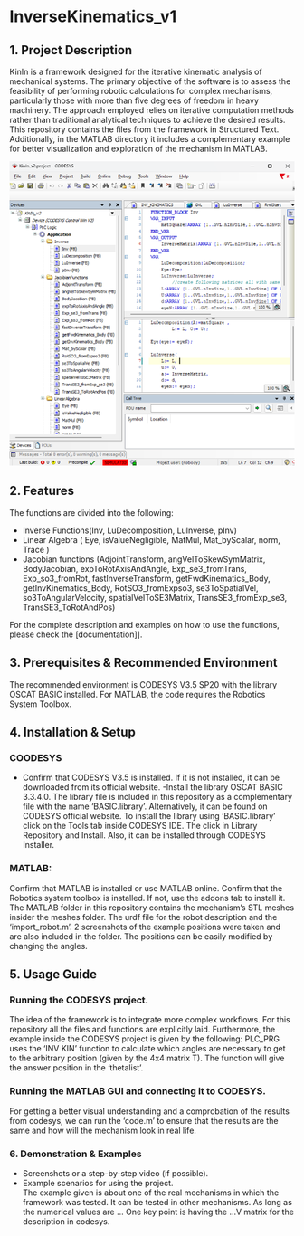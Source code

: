 # InverseKinematics_v1

## **1. Project Description**  
KinIn is a framework designed for the iterative kinematic analysis of mechanical systems. The primary objective of the software is to assess the feasibility of performing robotic calculations for complex mechanisms, particularly those with more than five degrees of freedom in heavy machinery. The approach employed relies on iterative computation methods rather than traditional analytical techniques to achieve the desired results.
This repository contains the files from the framework in Structured Text. Additionally, in the MATLAB directory it includes a complementary example for better visualization and exploration of the mechanism in MATLAB.

![image_alt](https://github.com/Yoyiberto/InverseKinematics_v1/blob/b4520f9d2a56410a5587972f90c99d417a006dca/IDE.png)
## **2. Features**  
The functions are divided into the following:
- Inverse Functions(Inv, LuDecomposition, LuInverse, pInv)
- Linear Algebra ( Eye, isValueNegligible, MatMul, Mat_byScalar, norm, Trace )
- Jacobian functions (AdjointTransform, angVelToSkewSymMatrix, BodyJacobian, expToRotAxisAndAngle, Exp_se3_fromTrans, Exp_so3_fromRot, fastInverseTransform, getFwdKinematics_Body, getInvKinematics_Body, RotSO3_fromExpso3, se3ToSpatialVel, so3ToAngularVelocity, spatialVelToSE3Matrix, TransSE3_fromExp_se3, TransSE3_ToRotAndPos)

For the complete description and examples on how to use the functions, please check the [documentation]].

## **3. Prerequisites & Recommended Environment**  
The recommended environment is CODESYS V3.5 SP20 with the library OSCAT BASIC installed.
For MATLAB, the code requires the Robotics System Toolbox. 
## **4. Installation & Setup**  
### COODESYS
- Confirm that CODESYS V3.5 is installed. If it is not installed, it can be downloaded from its official website.
-Install the library OSCAT BASIC 3.3.4.0. The library file is included in this repository as a complementary file with the name ‘BASIC.library’. Alternatively, it can be found on CODESYS official website.
To install the library using ‘BASIC.library’ click on the Tools tab inside CODESYS IDE. The click in Library Repository and Install. Also, it can be installed through CODESYS Installer.

### MATLAB:
Confirm that MATLAB is installed or use MATLAB online.
Confirm that the Robotics system toolbox is installed. If not, use the addons tab to install it. 
The MATLAB folder in this repository contains the mechanism’s STL meshes insider the meshes folder. The urdf file for the robot description and the ‘import_robot.m’.
2 screenshots of the example positions were taken and are also included in the folder. The positions can be easily modified by changing the angles.

## **5. Usage Guide**  
   ###  Running the CODESYS project.  
The idea of the framework is to integrate more complex workflows. For this repository all the files and functions are explicitly laid. Furthermore, the example inside the CODESYS project is given by the following:
PLC_PRG uses the ‘INV KIN’ function to calculate which angles are necessary to get to the arbitrary position (given by the 4x4 matrix T). The function will give the answer position in the ‘thetalist’.

   ###  Running the MATLAB GUI and connecting it to CODESYS.  
For getting a better visual understanding and a comprobation of the results from codesys, we can run the ‘code.m’ to ensure that the results are the same and how will the mechanism look in real life.

### **6. Demonstration & Examples**  
   - Screenshots or a step-by-step video (if possible).  
   - Example scenarios for using the project.  
The example given is about one of the real mechanisms in which the framework was tested. 
It can be tested in other mechanisms. As long as the numerical values are ... One key point is having the ...V matrix for the description in codesys.

